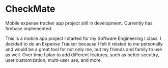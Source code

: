 # CheckMate
Mobile expense tracker app project still in development. Currently has firebase implemented.

This is a mobile app project I started for my Software Engineering I class. I decided to do an Expense Tracker because I felt it related to me personally and would be a great tool for not only me, but my friends and family to use as well. Over time I plan to add different features, such as better secutiry, user customization, multi-user use, and more.
